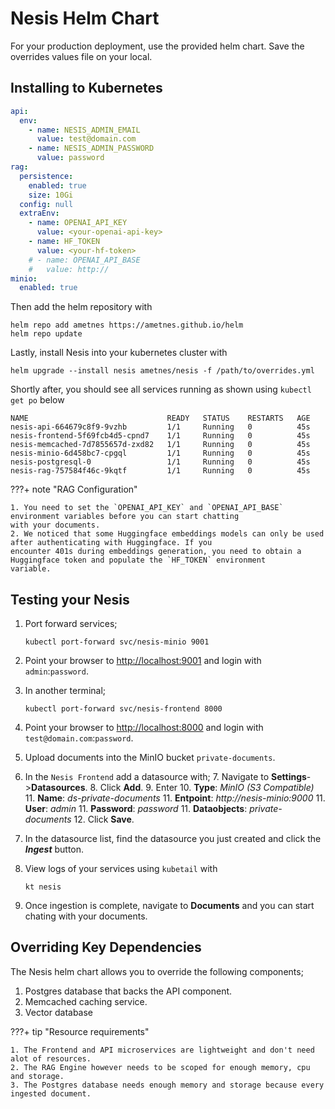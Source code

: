 # Nesis Helm Chart

For your production deployment, use the provided helm chart. Save the overrides values file on your local.

## Installing to Kubernetes

```yaml title="overrides.yml" linenums="1"
api:
  env:
    - name: NESIS_ADMIN_EMAIL
      value: test@domain.com
    - name: NESIS_ADMIN_PASSWORD
      value: password
rag:
  persistence:
    enabled: true
    size: 10Gi
  config: null
  extraEnv:
    - name: OPENAI_API_KEY
      value: <your-openai-api-key>
    - name: HF_TOKEN
      value: <your-hf-token>
    # - name: OPENAI_API_BASE
    #   value: http://
minio:
  enabled: true

```

Then add the helm repository with

```commandline linenums="1"
helm repo add ametnes https://ametnes.github.io/helm
helm repo update
```

Lastly, install Nesis into your kubernetes cluster with

```commandline linenums="1"
helm upgrade --install nesis ametnes/nesis -f /path/to/overrides.yml
```

Shortly after, you should see all services running as shown using `kubectl get po` below
```commandline
NAME                               READY   STATUS    RESTARTS   AGE
nesis-api-664679c8f9-9vzhb         1/1     Running   0          45s
nesis-frontend-5f69fcb4d5-cpnd7    1/1     Running   0          45s
nesis-memcached-7d7855657d-zxd82   1/1     Running   0          45s
nesis-minio-6d458bc7-cpgql         1/1     Running   0          45s
nesis-postgresql-0                 1/1     Running   0          45s
nesis-rag-757584f46c-9kqtf         1/1     Running   0          45s
```

???+ note "RAG Configuration"

    1. You need to set the `OPENAI_API_KEY` and `OPENAI_API_BASE` environment variables before you can start chatting
    with your documents.
    2. We noticed that some Huggingface embeddings models can only be used after authenticating with Huggingface. If you
    encounter 401s during embeddings generation, you need to obtain a Huggingface token and populate the `HF_TOKEN` environment
    variable.

## Testing your Nesis

1. Port forward services;
   ```commandline title="MinIO Frontend"
   kubectl port-forward svc/nesis-minio 9001
   ```

2. Point your browser to <a href="http://localhost:9001" target="_blank">http://localhost:9001</a> and login with `admin`:`password`.
   
3. In another terminal;
   ```commandline title="Nesis Frontend"
   kubectl port-forward svc/nesis-frontend 8000
   ```
   
4. Point your browser to <a href="http://localhost:8000" target="_blank">http://localhost:8000</a> and login with `test@domain.com`:`password`.
   
5. Upload documents into the MinIO bucket `private-documents`.
6. In the `Nesis Frontend` add a datasource with;
      7. Navigate to **Settings**->**Datasources**.
      8. Click **Add**.
      9. Enter
         10. **Type**: _MinIO (S3 Compatible)_
         11. **Name**: _ds-private-documents_
         11. **Entpoint**: _http://nesis-minio:9000_
         11. **User**: _admin_
         11. **Password**: _password_
         11. **Dataobjects**: _private-documents_
      12. Click **Save**.
13. In the datasource list, find the datasource you just created and click the _**Ingest**_ button.
14. View logs of your services using `kubetail` with
    ```commandline
    kt nesis
    ```
15. Once ingestion is complete, navigate to **Documents** and you can start chating with your documents.

## Overriding Key Dependencies

The Nesis helm chart allows you to override the following components;

1. Postgres database that backs the API component.
2. Memcached caching service.
3. Vector database


???+ tip "Resource requirements"

    1. The Frontend and API microservices are lightweight and don't need alot of resources.
    2. The RAG Engine however needs to be scoped for enough memory, cpu and storage.
    3. The Postgres database needs enough memory and storage because every ingested document.

